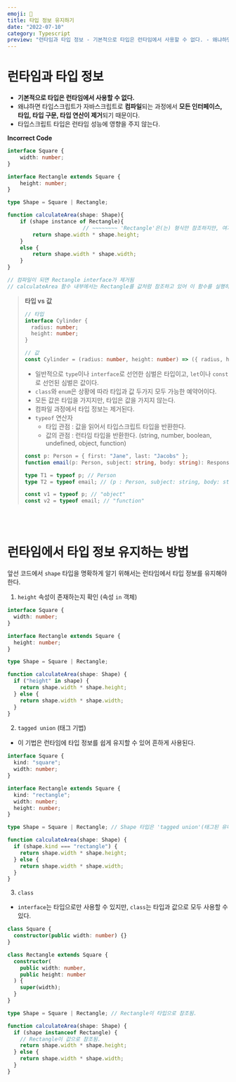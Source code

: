 ```yaml
---
emoji: 🏃
title: 타입 정보 유지하기
date: "2022-07-10"
category: Typescript
preview: "런타임과 타입 정보 - 기본적으로 타입은 런타임에서 사용할 수 없다. - 왜냐하면 타입스크립트가 자바스크립트로 컴파일되는 과정에서 모든 인터페이스, 타입, 타입 구문, 타입 연산이 제거되기 때문이다. +) 타입 오류가 존재하더라도 컴파일이 가능하다. +) 타입스크립트 타입은 런타임 성능에 영향을 주지 않는다. - 일반적으로 type이나 interface로 선언한 심벌은 타입이고, let이나 const로 선언된 심벌은 값이다. - class와 enum은 상황에 따라 타입과 값 두가지 모두 가능한 예약어이다. - 모든 값은 타입을 가지지만, 타입은 값을 가지지 않는다. - 컴파일 과정에서 타입 정보는 제거된다. - typeof 연산자 - 타입 관점 : 값을 읽어서 타입스크립트 타입을 반환한다. - 값의 관점 : 런타임 타입을 반환한다. (string, number, boolean, undefined, object, function)"
---
```


# 런타임과 타입 정보

- **기본적으로 타입은 런타임에서 사용할 수 없다.**
- 왜냐하면 타입스크립트가 자바스크립트로 **컴파일**되는 과정에서 **모든 인터페이스, 타입, 타입 구문, 타입 연산이 제거**되기 때문이다.
- 타입스크립트 타입은 런타임 성능에 영향을 주지 않는다.

**Incorrect Code**

```typescript
interface Square {
	width: number;
}

interface Rectangle extends Square {
	height: number;
}

type Shape = Square | Rectangle;

function calculateArea(shape: Shape){
	if (shape instance of Rectangle){
      					// ~~~~~~~~ 'Rectangle'은(는) 형식만 참조하지만, 여기서는 값으로 사용되고 있다.
    	return shape.width * shape.height;
    }
  	else {
  		return shape.width * shape.width;
  	}
}

// 컴파일이 되면 Rectangle interface가 제거됨
// calculateArea 함수 내부에서는 Rectangle를 값처럼 참조하고 있어 이 함수를 실행하면 오류 발생
```

> **타입 vs 값**
>
> ```typescript
> // 타입
> interface Cylinder {
>   radius: number;
>   height: number;
> }
>
> // 값
> const Cylinder = (radius: number, height: number) => ({ radius, height });
> ```
>
> - 일반적으로 `type`이나 `interface`로 선언한 심벌은 타입이고, `let`이나 `const`로 선언된 심벌은 값이다.
> - `class`와 `enum`은 상황에 따라 타입과 값 두가지 모두 가능한 예약어이다.
> - 모든 값은 타입을 가지지만, 타입은 값을 가지지 않는다.
> - 컴파일 과정에서 타입 정보는 제거된다.
> - `typeof` 연산자
>   - 타입 관점 : 값을 읽어서 타입스크립트 타입을 반환한다.
>   - 값의 관점 : 런타임 타입을 반환한다. (string, number, boolean, undefined, object, function)
>
> ```typescript
> const p: Person = { first: "Jane", last: "Jacobs" };
> function email(p: Person, subject: string, body: string): Response {}
>
> type T1 = typeof p; // Person
> type T2 = typeof email; // (p : Person, subject: string, body: string) => Response
>
> const v1 = typeof p; // "object"
> const v2 = typeof email; // "function"
> ```

<br/>
<br/>

# 런타임에서 타입 정보 유지하는 방법

앞선 코드에서 `shape` 타입을 명확하게 알기 위해서는 런타임에서 타입 정보를 유지해야 한다.

1. `height` 속성이 존재하는지 확인 (속성 `in` 객체)

```typescript
interface Square {
  width: number;
}

interface Rectangle extends Square {
  height: number;
}

type Shape = Square | Rectangle;

function calculateArea(shape: Shape) {
  if ("height" in shape) {
    return shape.width * shape.height;
  } else {
    return shape.width * shape.width;
  }
}
```

2. `tagged union` (태그 기법)

- 이 기법은 런타임에 타입 정보를 쉽게 유지할 수 있어 흔하게 사용된다.

```typescript
interface Square {
  kind: "square";
  width: number;
}

interface Rectangle extends Square {
  kind: "rectangle";
  width: number;
  height: number;
}

type Shape = Square | Rectangle; // Shape 타입은 'tagged union'(태그된 유니온)

function calculateArea(shape: Shape) {
  if (shape.kind === "rectangle") {
    return shape.width * shape.height;
  } else {
    return shape.width * shape.width;
  }
}
```

3. `class`

- `interface`는 타입으로만 사용할 수 있지만, `class`는 타입과 값으로 모두 사용할 수 있다.

```typescript
class Square {
  constructor(public width: number) {}
}

class Rectangle extends Square {
  constructor(
    public width: number,
    public height: number
  ) {
    super(width);
  }
}

type Shape = Square | Rectangle; // Rectangle이 타입으로 참조됨.

function calculateArea(shape: Shape) {
  if (shape instanceof Rectangle) {
    // Rectangle이 값으로 참조됨.
    return shape.width * shape.height;
  } else {
    return shape.width * shape.width;
  }
}
```
